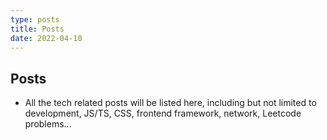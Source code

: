 ```yaml
---
type: posts
title: Posts
date: 2022-04-10
---
```


## Posts

- All the tech related posts will be listed here, including but not limited to development, JS/TS, CSS, frontend framework, network, Leetcode problems...
